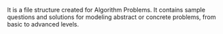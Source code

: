 It is a file structure created for Algorithm Problems. It contains sample questions and solutions for modeling abstract or concrete problems, from basic to advanced levels.
